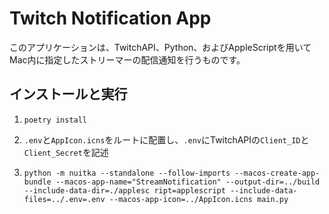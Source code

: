 # Twitch Notification App

このアプリケーションは、TwitchAPI、Python、およびAppleScriptを用いてMac内に指定したストリーマーの配信通知を行うものです。

## インストールと実行
1. `poetry install`
2. `.env`と`AppIcon.icns`をルートに配置し、`.env`にTwitchAPIの`Client_ID`と`Client_Secret`を記述

3. `
python -m nuitka --standalone --follow-imports --macos-create-app-bundle --macos-app-name="StreamNotification" --output-dir=../build --include-data-dir=./applesc
ript=applescript --include-data-files=../.env=.env --macos-app-icon=../AppIcon.icns main.py
`
